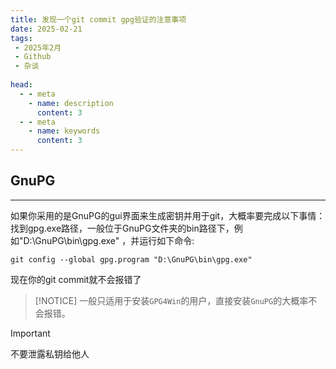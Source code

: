 ```yaml
---
title: 发现一个git commit gpg验证的注意事项
date: 2025-02-21
tags:
 - 2025年2月
 - Github
 - 杂谈
 
head:
  - - meta
    - name: description
      content: 3
  - - meta
    - name: keywords
      content: 3
---
```

## GnuPG
---

如果你采用的是GnuPG的gui界面来生成密钥并用于git，大概率要完成以下事情：
找到gpg.exe路径，一般位于GnuPG文件夹的bin路径下，例如"D:\GnuPG\bin\gpg.exe" ，并运行如下命令:

```command
git config --global gpg.program "D:\GnuPG\bin\gpg.exe"
```

现在你的git commit就不会报错了

>[!NOTICE]
>一般只适用于安装`GPG4Win`的用户，直接安装`GnuPG`的大概率不会报错。


> [!IMPORTANT]
> 不要泄露私钥给他人

